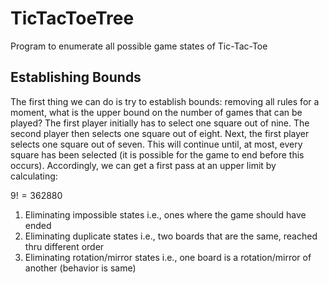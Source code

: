 # TicTacToeTree
Program to enumerate all possible game states of Tic-Tac-Toe

## Establishing Bounds

The first thing we can do is try to establish bounds: removing all rules for a moment, what is the upper bound on the number of games that can be played?
The first player initially has to select one square out of nine.
The second player then selects one square out of eight.
Next, the first player selects one square out of seven.
This will continue until, at most, every square has been selected (it is possible for the game to end before this occurs).
Accordingly, we can get a first pass at an upper limit by calculating:

$9! = 362880$

1. Eliminating impossible states i.e., ones where the game should have ended
2. Eliminating duplicate states i.e., two boards that are the same, reached thru different order
3. Eliminating rotation/mirror states i.e., one board is a rotation/mirror of another (behavior is same)
